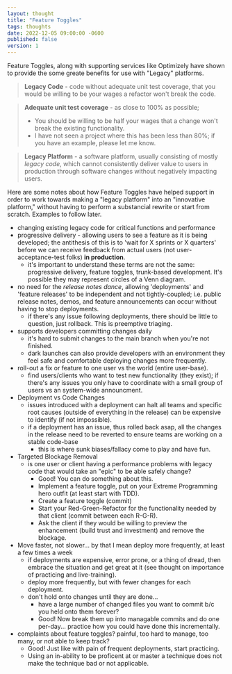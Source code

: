 ```yaml
---
layout: thought
title: "Feature Toggles"
tags: thoughts
date: 2022-12-05 09:00:00 -0600
published: false
version: 1
---
```


Feature Toggles, along with supporting services like Optimizely have shown to provide the some greate benefits for use with "Legacy" platforms.

> **Legacy Code** - code without adequate unit test coverage, that you would be willing to be your wages a refactor won't break the code.

> **Adequate unit test coverage** - as close to 100% as possible;
> - You should be willing to be half your wages that a change won't break the existing functionality.
> - I have not seen a project where this has been less than 80%; if you have an example, please let me know.

> **Legacy Platform** - a software platform, usually consisting of mostly *legacy code*, which cannot consistently deliver value to users in production through software changes without negatively impacting users.

Here are some notes about how Feature Toggles have helped support in order to work towards making a "legacy platform" into an "innovative platform," without having to perform a substancial rewrite or start from scratch. Examples to follow later.

- changing existing legacy code for critical functions and performance
- progressive delivery - allowing users to see a feature as it is being developed; the antithesis of this is to 'wait for X sprints or X quarters' before we can receive feedback from actual users (not user-acceptance-test folks) **in production**.
  - it's important to understand these terms are not the same: progressive delivery, feature toggles, trunk-based development. It's possible they may represent circles of a Venn diagram.
- no need for the *release notes dance*, allowing 'deployments' and 'feature releases' to be independent and not tightly-coupled; i.e. public release notes, demos, and feature announcements can occur without having to stop deployments.
  - if there's any issue following deployments, there should be little to question, just rollback. This is preemptive triaging.
- supports developers committing changes daily
  - it's hard to submit changes to the main branch when you're not finished.
  - dark launches can also provide developers with an environment they feel safe and comfortable deploying changes more frequently.
- roll-out a fix or feature to one user vs the world (entire user-base).
  - find users/clients who want to test new functionality (they exist); if there's any issues you only have to coordinate with a small group of users vs an system-wide announcment.
- Deployment vs Code Changes
  - issues introduced with a deployment can halt all teams and specific root causes (outside of everything in the release) can be expensive to identify (if not impossible).
  - if a deployment has an issue, thus rolled back asap, all the changes in the release need to be reverted to ensure teams are working on a stable code-base
    - this is where sunk biases/fallacy come to play and have fun.
- Targeted Blockage Removal
  - is one user or client having a performance problems with legacy code that would take an "epic" to be able safely change?
    - Good! You can do something about this. 
    - Implement a feature toggle, put on your Extreme Programming hero outfit (at least start with TDD).
    - Create a feature toggle (commit)
    - Start your Red-Green-Refactor for the functionality needed by that client (commit between each R-G-R).
    - Ask the client if they would be willing to preview the enhancement (build trust and investment) and remove the blockage.
- Move faster, not slower... by that I mean deploy more frequently, at least a few times a week
  - if deployments are expensive, error prone, or a thing of dread, then embrace the situation and get great at it (see thought on importance of practicing and live-training).
  - deploy more frequently, but with fewer changes for each deployment.
  - don't hold onto changes until they are done... 
    - have a large number of changed files you want to commit b/c you held onto them forever?
    - Good! Now break them up into managable commits and do one per-day... practice how you could have done this incrementally.
- complaints about feature toggles? painful, too hard to manage, too many, or not able to keep track?
  - Good! Just like with pain of frequent deployments, start practicing.
  - Using an in-ability to be proficent at or master a technique does not make the technique bad or not applicable.

